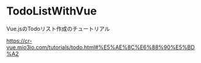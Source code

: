 # TodoListWithVue

Vue.jsのTodoリスト作成のチュートリアル

https://cr-vue.mio3io.com/tutorials/todo.html#%E5%AE%8C%E6%88%90%E5%BD%A2
